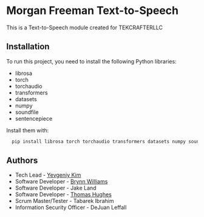 
# Morgan Freeman Text-to-Speech

This is a Text-to-Speech module created for TEKCRAFTERLLC


## Installation

To run this project, you need to install the following Python libraries:
- librosa
- torch
- torchaudio
- transformers
- datasets
- numpy
- soundfile
- sentencepiece

Install them with:
```bash
  pip install librosa torch torchaudio transformers datasets numpy soundfile sentencepiece
```
    
## Authors

- Tech Lead - [Yevgeniy Kim](https://github.com/musicaleugene)
- Software Developer - [Brynn Williams](https://github.com/bgbranfl)
- Software Developer - Jake Land
- Software Developer - [Thomas Hughes](https://github.com/7itanium)
- Scrum Master/Tester - Tabarek Ibrahim
- Information Security Officer - DeJuan Leffall



